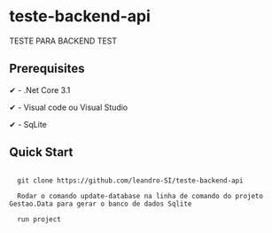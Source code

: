 # teste-backend-api
TESTE PARA BACKEND TEST

 ##

## Prerequisites

✔ - .Net Core 3.1

✔ - Visual code ou Visual Studio

✔ - SqLite

## Quick Start

```
  
  git clone https://github.com/leandro-SI/teste-backend-api
  
  Rodar o comando update-database na linha de comando do projeto Gestao.Data para gerar o banco de dados Sqlite
  
  run project
  
```
